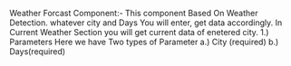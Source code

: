 Weather Forcast Component:- This component Based On Weather Detection. whatever city and Days You will enter, get data accordingly. In Current Weather Section you will get current data of enetered city.
1.) Parameters
Here we have Two types of Parameter
a.) City (required)
b.) Days(required)

